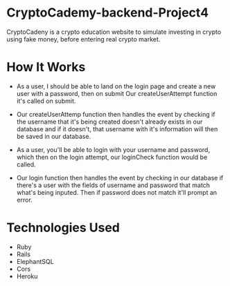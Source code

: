 # CryptoCademy-backend-Project4

CryptoCadeny is a crypto education website to simulate investing in crypto using fake money, before entering real crypto market.

# How It Works

- As a user, I should be able to land on the login page and create a new user with a password, then on submit Our createUserAttempt function it's called on submit. 

- Our createUserAttemp function then handles the event by checking if the username that it's being created doesn't already exists in our database and if it doesn't, that username with it's information will then be saved in our database.

- As a user, you'll be able to login with your username and password, which then on the login attempt, our loginCheck function would be called.

- Our login function then handles the event by checking in our database if there's a user with the fields of username and password that match what's being inputed. Then if password does not match it'll prompt an error.

# Technologies Used

- Ruby
- Rails
- ElephantSQL
- Cors
- Heroku